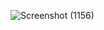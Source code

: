 ![Screenshot (1156)](https://github.com/user-attachments/assets/9fbbe72a-7694-4b20-ae8d-24e6e156c7c5)
